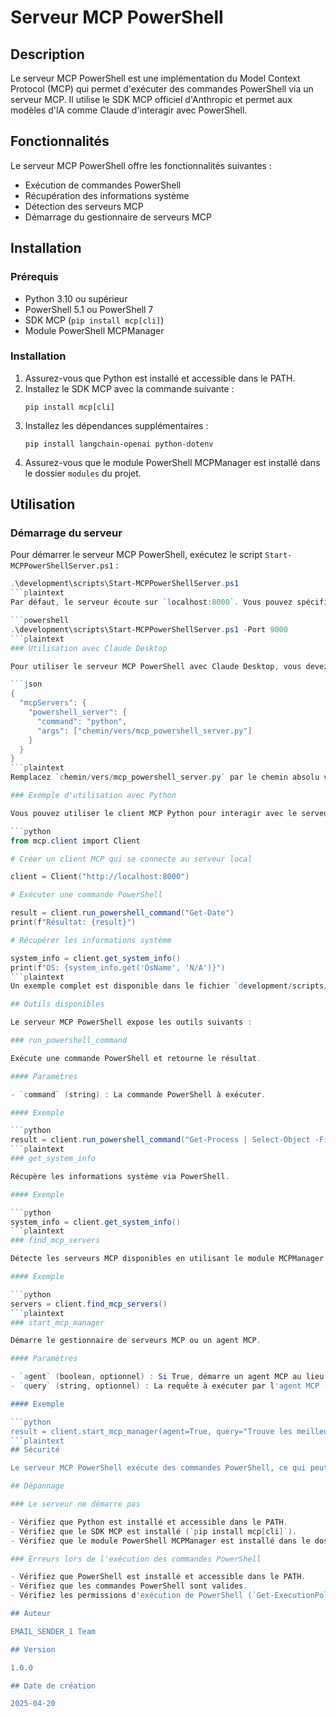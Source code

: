 # Serveur MCP PowerShell

## Description

Le serveur MCP PowerShell est une implémentation du Model Context Protocol (MCP) qui permet d'exécuter des commandes PowerShell via un serveur MCP. Il utilise le SDK MCP officiel d'Anthropic et permet aux modèles d'IA comme Claude d'interagir avec PowerShell.

## Fonctionnalités

Le serveur MCP PowerShell offre les fonctionnalités suivantes :

- Exécution de commandes PowerShell
- Récupération des informations système
- Détection des serveurs MCP
- Démarrage du gestionnaire de serveurs MCP

## Installation

### Prérequis

- Python 3.10 ou supérieur
- PowerShell 5.1 ou PowerShell 7
- SDK MCP (`pip install mcp[cli]`)
- Module PowerShell MCPManager

### Installation

1. Assurez-vous que Python est installé et accessible dans le PATH.
2. Installez le SDK MCP avec la commande suivante :
   ```
   pip install mcp[cli]
   ```
3. Installez les dépendances supplémentaires :
   ```
   pip install langchain-openai python-dotenv
   ```
4. Assurez-vous que le module PowerShell MCPManager est installé dans le dossier `modules` du projet.

## Utilisation

### Démarrage du serveur

Pour démarrer le serveur MCP PowerShell, exécutez le script `Start-MCPPowerShellServer.ps1` :

```powershell
.\development\scripts\Start-MCPPowerShellServer.ps1
```plaintext
Par défaut, le serveur écoute sur `localhost:8000`. Vous pouvez spécifier un port différent avec le paramètre `-Port` :

```powershell
.\development\scripts\Start-MCPPowerShellServer.ps1 -Port 9000
```plaintext
### Utilisation avec Claude Desktop

Pour utiliser le serveur MCP PowerShell avec Claude Desktop, vous devez ajouter la configuration suivante dans le fichier de configuration de Claude Desktop :

```json
{
  "mcpServers": {
    "powershell_server": {
      "command": "python",
      "args": ["chemin/vers/mcp_powershell_server.py"]
    }
  }
}
```plaintext
Remplacez `chemin/vers/mcp_powershell_server.py` par le chemin absolu vers le script `mcp_powershell_server.py`.

### Exemple d'utilisation avec Python

Vous pouvez utiliser le client MCP Python pour interagir avec le serveur MCP PowerShell. Voici un exemple :

```python
from mcp.client import Client

# Créer un client MCP qui se connecte au serveur local

client = Client("http://localhost:8000")

# Exécuter une commande PowerShell

result = client.run_powershell_command("Get-Date")
print(f"Résultat: {result}")

# Récupérer les informations système

system_info = client.get_system_info()
print(f"OS: {system_info.get('OsName', 'N/A')}")
```plaintext
Un exemple complet est disponible dans le fichier `development/scripts/python/mcp_client_example.py`.

## Outils disponibles

Le serveur MCP PowerShell expose les outils suivants :

### run_powershell_command

Exécute une commande PowerShell et retourne le résultat.

#### Paramètres

- `command` (string) : La commande PowerShell à exécuter.

#### Exemple

```python
result = client.run_powershell_command("Get-Process | Select-Object -First 5")
```plaintext
### get_system_info

Récupère les informations système via PowerShell.

#### Exemple

```python
system_info = client.get_system_info()
```plaintext
### find_mcp_servers

Détecte les serveurs MCP disponibles en utilisant le module MCPManager.

#### Exemple

```python
servers = client.find_mcp_servers()
```plaintext
### start_mcp_manager

Démarre le gestionnaire de serveurs MCP ou un agent MCP.

#### Paramètres

- `agent` (boolean, optionnel) : Si True, démarre un agent MCP au lieu du gestionnaire de serveurs.
- `query` (string, optionnel) : La requête à exécuter par l'agent MCP (uniquement si agent=True).

#### Exemple

```python
result = client.start_mcp_manager(agent=True, query="Trouve les meilleurs restaurants à Paris")
```plaintext
## Sécurité

Le serveur MCP PowerShell exécute des commandes PowerShell, ce qui peut présenter des risques de sécurité. Assurez-vous de n'utiliser ce serveur que dans un environnement sécurisé et de limiter les commandes qui peuvent être exécutées.

## Dépannage

### Le serveur ne démarre pas

- Vérifiez que Python est installé et accessible dans le PATH.
- Vérifiez que le SDK MCP est installé (`pip install mcp[cli]`).
- Vérifiez que le module PowerShell MCPManager est installé dans le dossier `modules` du projet.

### Erreurs lors de l'exécution des commandes PowerShell

- Vérifiez que PowerShell est installé et accessible dans le PATH.
- Vérifiez que les commandes PowerShell sont valides.
- Vérifiez les permissions d'exécution de PowerShell (`Get-ExecutionPolicy`).

## Auteur

EMAIL_SENDER_1 Team

## Version

1.0.0

## Date de création

2025-04-20
